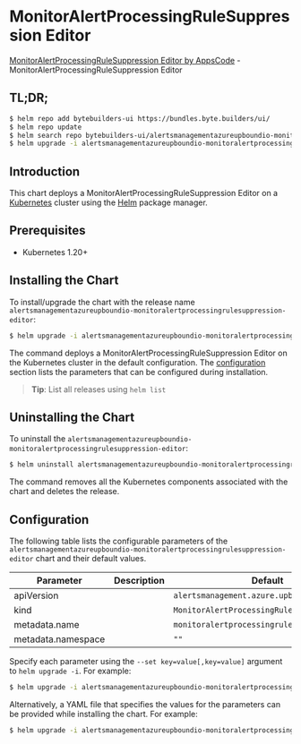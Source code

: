 # MonitorAlertProcessingRuleSuppression Editor

[MonitorAlertProcessingRuleSuppression Editor by AppsCode](https://byte.builders) - MonitorAlertProcessingRuleSuppression Editor

## TL;DR;

```bash
$ helm repo add bytebuilders-ui https://bundles.byte.builders/ui/
$ helm repo update
$ helm search repo bytebuilders-ui/alertsmanagementazureupboundio-monitoralertprocessingrulesuppression-editor --version=v0.4.18
$ helm upgrade -i alertsmanagementazureupboundio-monitoralertprocessingrulesuppression-editor bytebuilders-ui/alertsmanagementazureupboundio-monitoralertprocessingrulesuppression-editor -n default --create-namespace --version=v0.4.18
```

## Introduction

This chart deploys a MonitorAlertProcessingRuleSuppression Editor on a [Kubernetes](http://kubernetes.io) cluster using the [Helm](https://helm.sh) package manager.

## Prerequisites

- Kubernetes 1.20+

## Installing the Chart

To install/upgrade the chart with the release name `alertsmanagementazureupboundio-monitoralertprocessingrulesuppression-editor`:

```bash
$ helm upgrade -i alertsmanagementazureupboundio-monitoralertprocessingrulesuppression-editor bytebuilders-ui/alertsmanagementazureupboundio-monitoralertprocessingrulesuppression-editor -n default --create-namespace --version=v0.4.18
```

The command deploys a MonitorAlertProcessingRuleSuppression Editor on the Kubernetes cluster in the default configuration. The [configuration](#configuration) section lists the parameters that can be configured during installation.

> **Tip**: List all releases using `helm list`

## Uninstalling the Chart

To uninstall the `alertsmanagementazureupboundio-monitoralertprocessingrulesuppression-editor`:

```bash
$ helm uninstall alertsmanagementazureupboundio-monitoralertprocessingrulesuppression-editor -n default
```

The command removes all the Kubernetes components associated with the chart and deletes the release.

## Configuration

The following table lists the configurable parameters of the `alertsmanagementazureupboundio-monitoralertprocessingrulesuppression-editor` chart and their default values.

|     Parameter      | Description |                        Default                         |
|--------------------|-------------|--------------------------------------------------------|
| apiVersion         |             | <code>alertsmanagement.azure.upbound.io/v1beta1</code> |
| kind               |             | <code>MonitorAlertProcessingRuleSuppression</code>     |
| metadata.name      |             | <code>monitoralertprocessingrulesuppression</code>     |
| metadata.namespace |             | <code>""</code>                                        |


Specify each parameter using the `--set key=value[,key=value]` argument to `helm upgrade -i`. For example:

```bash
$ helm upgrade -i alertsmanagementazureupboundio-monitoralertprocessingrulesuppression-editor bytebuilders-ui/alertsmanagementazureupboundio-monitoralertprocessingrulesuppression-editor -n default --create-namespace --version=v0.4.18 --set apiVersion=alertsmanagement.azure.upbound.io/v1beta1
```

Alternatively, a YAML file that specifies the values for the parameters can be provided while
installing the chart. For example:

```bash
$ helm upgrade -i alertsmanagementazureupboundio-monitoralertprocessingrulesuppression-editor bytebuilders-ui/alertsmanagementazureupboundio-monitoralertprocessingrulesuppression-editor -n default --create-namespace --version=v0.4.18 --values values.yaml
```
